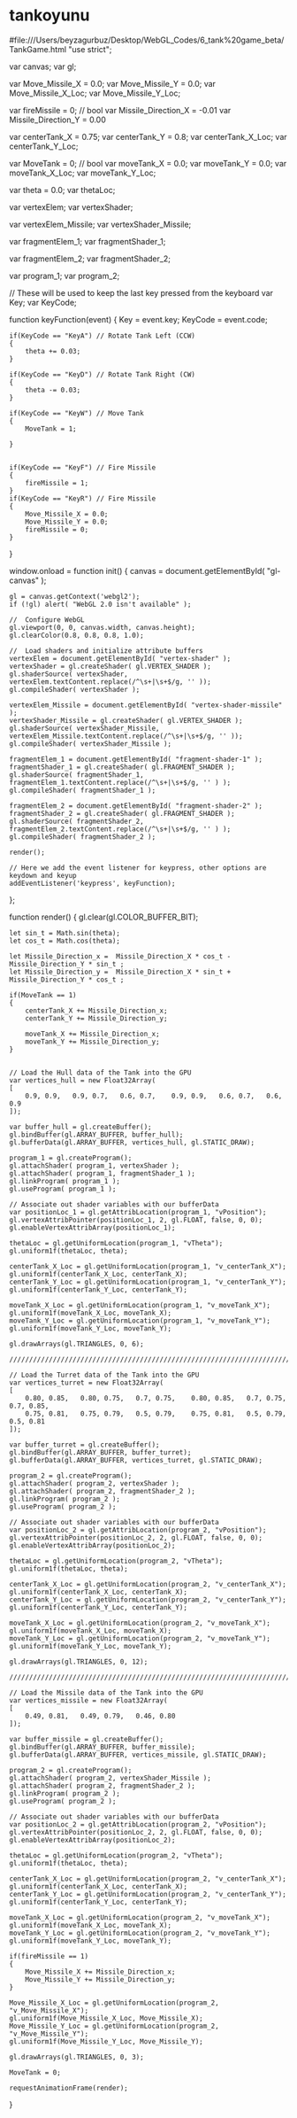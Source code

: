 # tankoyunu
#file:///Users/beyzagurbuz/Desktop/WebGL_Codes/6_tank%20game_beta/TankGame.html
"use strict";

var canvas;
var gl;

var Move_Missile_X = 0.0; 
var Move_Missile_Y = 0.0; 
var Move_Missile_X_Loc;
var Move_Missile_Y_Loc;

var fireMissile = 0;  // bool
var Missile_Direction_X = -0.01
var Missile_Direction_Y = 0.00

var centerTank_X = 0.75; 
var centerTank_Y = 0.8; 
var centerTank_X_Loc;
var centerTank_Y_Loc;

var MoveTank = 0;  // bool
var moveTank_X = 0.0; 
var moveTank_Y = 0.0; 
var moveTank_X_Loc;
var moveTank_Y_Loc;

var theta = 0.0;
var thetaLoc;

var vertexElem;
var vertexShader;

var vertexElem_Missile;
var vertexShader_Missile;

var fragmentElem_1;
var fragmentShader_1;

var fragmentElem_2;
var fragmentShader_2;

var program_1;
var program_2;

// These will be used to keep the last key pressed from the keyboard
var Key;
var KeyCode;

function keyFunction(event) 
{
	Key = event.key;
	KeyCode = event.code;
				
	if(KeyCode == "KeyA") // Rotate Tank Left (CCW) 
	{
		theta += 0.03;
	}
	
	if(KeyCode == "KeyD") // Rotate Tank Right (CW)  
	{
		theta -= 0.03;
	}
	
	if(KeyCode == "KeyW") // Move Tank  
	{
		MoveTank = 1;

	}
   
	
	if(KeyCode == "KeyF") // Fire Missile 
	{
		fireMissile = 1;
	}
    if(KeyCode == "KeyR") // Fire Missile 
	{
		Move_Missile_X = 0.0; 
        Move_Missile_Y = 0.0; 
        fireMissile = 0;
	}
}
			

window.onload = function init()
{
    canvas = document.getElementById( "gl-canvas" );

    gl = canvas.getContext('webgl2');
    if (!gl) alert( "WebGL 2.0 isn't available" );

    //  Configure WebGL
    gl.viewport(0, 0, canvas.width, canvas.height);
    gl.clearColor(0.8, 0.8, 0.8, 1.0);
	
    //  Load shaders and initialize attribute buffers
    vertexElem = document.getElementById( "vertex-shader" );
    vertexShader = gl.createShader( gl.VERTEX_SHADER );
    gl.shaderSource( vertexShader, vertexElem.textContent.replace(/^\s+|\s+$/g, '' ));
    gl.compileShader( vertexShader );
	
	vertexElem_Missile = document.getElementById( "vertex-shader-missile" );
    vertexShader_Missile = gl.createShader( gl.VERTEX_SHADER );
    gl.shaderSource( vertexShader_Missile, vertexElem_Missile.textContent.replace(/^\s+|\s+$/g, '' ));
    gl.compileShader( vertexShader_Missile );

    fragmentElem_1 = document.getElementById( "fragment-shader-1" );
    fragmentShader_1 = gl.createShader( gl.FRAGMENT_SHADER );
    gl.shaderSource( fragmentShader_1, fragmentElem_1.textContent.replace(/^\s+|\s+$/g, '' ) );
    gl.compileShader( fragmentShader_1 );
	
    fragmentElem_2 = document.getElementById( "fragment-shader-2" );
    fragmentShader_2 = gl.createShader( gl.FRAGMENT_SHADER );
    gl.shaderSource( fragmentShader_2, fragmentElem_2.textContent.replace(/^\s+|\s+$/g, '' ) );
    gl.compileShader( fragmentShader_2 );	
	
	render();
	
	// Here we add the event listener for keypress, other options are keydown and keyup
	addEventListener('keypress', keyFunction);

};

function render() 
{
    gl.clear(gl.COLOR_BUFFER_BIT);
	
	let sin_t = Math.sin(theta);
    let cos_t = Math.cos(theta);
	
    let Missile_Direction_x =  Missile_Direction_X * cos_t - Missile_Direction_Y * sin_t ;
    let Missile_Direction_y =  Missile_Direction_X * sin_t + Missile_Direction_Y * cos_t ;
	
	if(MoveTank == 1)
	{ 
		centerTank_X += Missile_Direction_x;   
		centerTank_Y += Missile_Direction_y;  
		
		moveTank_X += Missile_Direction_x; 
		moveTank_Y += Missile_Direction_y; 
	}  
	

    // Load the Hull data of the Tank into the GPU
    var vertices_hull = new Float32Array(
	[ 
		0.9, 0.9,   0.9, 0.7,   0.6, 0.7,    0.9, 0.9,   0.6, 0.7,   0.6, 0.9 		
	]);
	
    var buffer_hull = gl.createBuffer();
    gl.bindBuffer(gl.ARRAY_BUFFER, buffer_hull);
    gl.bufferData(gl.ARRAY_BUFFER, vertices_hull, gl.STATIC_DRAW);
	
	program_1 = gl.createProgram();
	gl.attachShader( program_1, vertexShader );
    gl.attachShader( program_1, fragmentShader_1 );
    gl.linkProgram( program_1 );	
    gl.useProgram( program_1 );

    // Associate out shader variables with our bufferData
    var positionLoc_1 = gl.getAttribLocation(program_1, "vPosition");
    gl.vertexAttribPointer(positionLoc_1, 2, gl.FLOAT, false, 0, 0);
    gl.enableVertexAttribArray(positionLoc_1);

	thetaLoc = gl.getUniformLocation(program_1, "vTheta");
    gl.uniform1f(thetaLoc, theta);	
               
	centerTank_X_Loc = gl.getUniformLocation(program_1, "v_centerTank_X");
    gl.uniform1f(centerTank_X_Loc, centerTank_X);	
	centerTank_Y_Loc = gl.getUniformLocation(program_1, "v_centerTank_Y");
    gl.uniform1f(centerTank_Y_Loc, centerTank_Y);	

    moveTank_X_Loc = gl.getUniformLocation(program_1, "v_moveTank_X");		
    gl.uniform1f(moveTank_X_Loc, moveTank_X);	
    moveTank_Y_Loc = gl.getUniformLocation(program_1, "v_moveTank_Y");		
    gl.uniform1f(moveTank_Y_Loc, moveTank_Y);
	
    gl.drawArrays(gl.TRIANGLES, 0, 6);
	
	///////////////////////////////////////////////////////////////////////////////////////////
	
	// Load the Turret data of the Tank into the GPU
	var vertices_turret = new Float32Array(
	[ 
		0.80, 0.85,   0.80, 0.75,   0.7, 0.75,    0.80, 0.85,   0.7, 0.75,   0.7, 0.85,
		0.75, 0.81,   0.75, 0.79,   0.5, 0.79,    0.75, 0.81,   0.5, 0.79,   0.5, 0.81  		
	]);
	
	var buffer_turret = gl.createBuffer();
    gl.bindBuffer(gl.ARRAY_BUFFER, buffer_turret);
    gl.bufferData(gl.ARRAY_BUFFER, vertices_turret, gl.STATIC_DRAW);
	
	program_2 = gl.createProgram();
	gl.attachShader( program_2, vertexShader );
    gl.attachShader( program_2, fragmentShader_2 );
    gl.linkProgram( program_2 );	
    gl.useProgram( program_2 );

    // Associate out shader variables with our bufferData
    var positionLoc_2 = gl.getAttribLocation(program_2, "vPosition");
    gl.vertexAttribPointer(positionLoc_2, 2, gl.FLOAT, false, 0, 0);
    gl.enableVertexAttribArray(positionLoc_2);

	thetaLoc = gl.getUniformLocation(program_2, "vTheta");
    gl.uniform1f(thetaLoc, theta);	

	centerTank_X_Loc = gl.getUniformLocation(program_2, "v_centerTank_X");
    gl.uniform1f(centerTank_X_Loc, centerTank_X);
	centerTank_Y_Loc = gl.getUniformLocation(program_2, "v_centerTank_Y");
    gl.uniform1f(centerTank_Y_Loc, centerTank_Y);
	
    moveTank_X_Loc = gl.getUniformLocation(program_2, "v_moveTank_X");		
    gl.uniform1f(moveTank_X_Loc, moveTank_X);	
    moveTank_Y_Loc = gl.getUniformLocation(program_2, "v_moveTank_Y");		
    gl.uniform1f(moveTank_Y_Loc, moveTank_Y);
	
	gl.drawArrays(gl.TRIANGLES, 0, 12);
	
	///////////////////////////////////////////////////////////////////////////////////////////	
	
	// Load the Missile data of the Tank into the GPU
	var vertices_missile = new Float32Array(
	[ 
		0.49, 0.81,   0.49, 0.79,   0.46, 0.80		
	]);
	
	var buffer_missile = gl.createBuffer();
    gl.bindBuffer(gl.ARRAY_BUFFER, buffer_missile);
    gl.bufferData(gl.ARRAY_BUFFER, vertices_missile, gl.STATIC_DRAW);
	
	program_2 = gl.createProgram();
	gl.attachShader( program_2, vertexShader_Missile );
    gl.attachShader( program_2, fragmentShader_2 );
    gl.linkProgram( program_2 );	
    gl.useProgram( program_2 );

    // Associate out shader variables with our bufferData
    var positionLoc_2 = gl.getAttribLocation(program_2, "vPosition");
    gl.vertexAttribPointer(positionLoc_2, 2, gl.FLOAT, false, 0, 0);
    gl.enableVertexAttribArray(positionLoc_2);

	thetaLoc = gl.getUniformLocation(program_2, "vTheta");
    gl.uniform1f(thetaLoc, theta);	
	
	centerTank_X_Loc = gl.getUniformLocation(program_2, "v_centerTank_X");
    gl.uniform1f(centerTank_X_Loc, centerTank_X);	
	centerTank_Y_Loc = gl.getUniformLocation(program_2, "v_centerTank_Y");
    gl.uniform1f(centerTank_Y_Loc, centerTank_Y);
	
    moveTank_X_Loc = gl.getUniformLocation(program_2, "v_moveTank_X");		
    gl.uniform1f(moveTank_X_Loc, moveTank_X);  
    moveTank_Y_Loc = gl.getUniformLocation(program_2, "v_moveTank_Y");		
    gl.uniform1f(moveTank_Y_Loc, moveTank_Y);	
	
	if(fireMissile == 1)
	{
		Move_Missile_X += Missile_Direction_x; 
		Move_Missile_Y += Missile_Direction_y; 
	}	
	
	Move_Missile_X_Loc = gl.getUniformLocation(program_2, "v_Move_Missile_X");
    gl.uniform1f(Move_Missile_X_Loc, Move_Missile_X);	
	Move_Missile_Y_Loc = gl.getUniformLocation(program_2, "v_Move_Missile_Y");
    gl.uniform1f(Move_Missile_Y_Loc, Move_Missile_Y);	
	
	gl.drawArrays(gl.TRIANGLES, 0, 3);
	
	MoveTank = 0;

    requestAnimationFrame(render);
}
